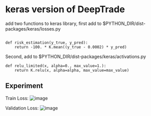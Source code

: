 keras version of DeepTrade
===

add two functions to keras library, first add to $PYTHON_DIR/dist-packages/keras/losses.py
```

def risk_estimation(y_true, y_pred):
    return -100. * K.mean((y_true - 0.0002) * y_pred)

```

Second, add to $PYTHON_DIR/dist-packages/keras/activations.py

```
def relu_limited(x, alpha=0., max_value=1.):
    return K.relu(x, alpha=alpha, max_value=max_value)

```

## Experiment
Train Loss:
![image](https://github.com/happynoom/DeepTrade_keras/blob/master/train_loss.png)

Validation Loss:
![image](https://github.com/happynoom/DeepTrade_keras/blob/master/validation_loss.png)


